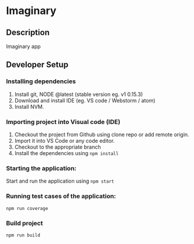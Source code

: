 # Imaginary

## Description
Imaginary app
## Developer Setup
### Installing dependencies
1. Install git, NODE @latest (stable version eg. v1 0.15.3)
2. Download and install IDE  (eg. VS code / Webstorm / atom)
3. Install NVM.

### Importing project into Visual code (IDE)
1. Checkout the project from Github using clone repo or add remote origin.
2. Import it into VS Code or any code editor.
3. Checkout to the appropriate branch
4. Install the dependencies using `npm install`

### Starting the application:
Start and run the application using `npm start`

### Running test cases of the application:
`npm run coverage`
### Build project
```
npm run build
```